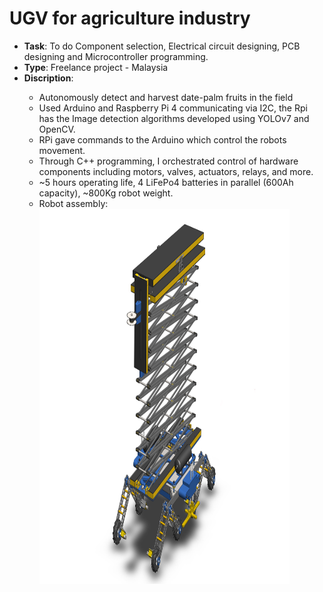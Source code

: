 # UGV for agriculture industry

- <strong>Task</strong>: To do Component selection, Electrical circuit designing, PCB designing and Microcontroller programming.
- <strong>Type</strong>: Freelance project - Malaysia
- <strong>Discription</strong>:
<ul><ul>
<li>Autonomously detect and harvest date-palm fruits in the field</li>
<li>Used Arduino and Raspberry Pi 4 communicating via I2C, the Rpi has the Image detection algorithms developed using YOLOv7 and OpenCV.</li>
<li>RPi gave commands to the Arduino which control the robots movement.</li>
<li>Through C++ programming, I orchestrated control of hardware components including motors, valves, actuators, relays, and more.</li>
<li>~5 hours operating life, 4 LiFePo4 batteries in parallel (600Ah capacity), ~800Kg robot weight.</li>
<li>Robot assembly:</li>
  <img src = "https://github.com/kirtansoni1/Project_Portfolio/blob/c6acfed935e01cea7fba4fdb6686d773dbe550a1/Umanned%20Guided%20Vechicle%20for%20agriculture/UGV%20Robot%20Assembly.JPG" width ="400" height = "600">
  
